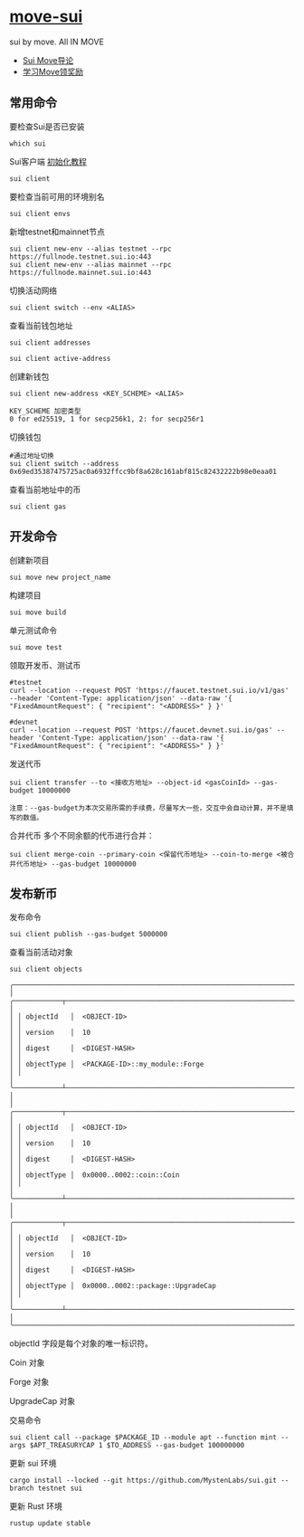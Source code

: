 # [move-sui](https://docs.sui.io/guides/developer/getting-started/sui-install)
sui by move. All IN MOVE

- [Sui Move导论](https://intro-zh.sui-book.com)
- [学习Move领奖励](https://github.com/move-cn/letsmove)

## 常用命令
要检查Sui是否已安装
```
which sui
```

Sui客户端 [初始化教程](Install/01.cli_start.md)
```
sui client
```

要检查当前可用的环境别名
```
sui client envs
```

新增testnet和mainnet节点
```
sui client new-env --alias testnet --rpc https://fullnode.testnet.sui.io:443
sui client new-env --alias mainnet --rpc https://fullnode.mainnet.sui.io:443
```

切换活动网络
```
sui client switch --env <ALIAS>
```

查看当前钱包地址
```
sui client addresses

sui client active-address
```

创建新钱包
```
sui client new-address <KEY_SCHEME> <ALIAS>

KEY_SCHEME 加密类型
0 for ed25519, 1 for secp256k1, 2: for secp256r1
```

切换钱包
```
#通过地址切换
sui client switch --address 0x69ed35387475725ac0a6932ffcc9bf8a628c161abf815c82432222b98e0eaa01
```

查看当前地址中的币
```
sui client gas
```
## 开发命令
创建新项目
```
sui move new project_name
```

构建项目
```
sui move build
```

单元测试命令
```
sui move test
```

领取开发币、测试币
```
#testnet
curl --location --request POST 'https://faucet.testnet.sui.io/v1/gas' --header 'Content-Type: application/json' --data-raw '{ "FixedAmountRequest": { "recipient": "<ADDRESS>" } }'

#devnet
curl --location --request POST 'https://faucet.devnet.sui.io/gas' --header 'Content-Type: application/json' --data-raw '{ "FixedAmountRequest": { "recipient": "<ADDRESS>" } }'
```

发送代币
```
sui client transfer --to <接收方地址> --object-id <gasCoinId> --gas-budget 10000000

注意：--gas-budget为本次交易所需的手续费，尽量写大一些，交互中会自动计算，并不是填写的数值。
```

合并代币
多个不同余额的代币进行合并：
```
sui client merge-coin --primary-coin <保留代币地址> --coin-to-merge <被合并代币地址> --gas-budget 10000000
```

## 发布新币
发布命令
```
sui client publish --gas-budget 5000000
```

查看当前活动对象
```
sui client objects

╭───────────────────────────────────────────────────────────────────────────────────────╮
│ ╭────────────┬──────────────────────────────────────────────────────────────────────╮ │
│ │ objectId   │  <OBJECT-ID>                                                         │ │
│ │ version    │  10                                                                  │ │
│ │ digest     │  <DIGEST-HASH>                                                       │ │
│ │ objectType │  <PACKAGE-ID>::my_module::Forge                                      │ │
│ ╰────────────┴──────────────────────────────────────────────────────────────────────╯ │
│ ╭────────────┬──────────────────────────────────────────────────────────────────────╮ │
│ │ objectId   │  <OBJECT-ID>                                                         │ │
│ │ version    │  10                                                                  │ │
│ │ digest     │  <DIGEST-HASH>                                                       │ │
│ │ objectType │  0x0000..0002::coin::Coin                                            │ │
│ ╰────────────┴──────────────────────────────────────────────────────────────────────╯ │
│ ╭────────────┬──────────────────────────────────────────────────────────────────────╮ │
│ │ objectId   │  <OBJECT-ID>                                                         │ │
│ │ version    │  10                                                                  │ │
│ │ digest     │  <DIGEST-HASH>                                                       │ │
│ │ objectType │  0x0000..0002::package::UpgradeCap                                   │ │
│ ╰────────────┴──────────────────────────────────────────────────────────────────────╯ │
╰───────────────────────────────────────────────────────────────────────────────────────╯
```
objectId 字段是每个对象的唯一标识符。

Coin 对象

Forge 对象

UpgradeCap 对象

交易命令
```
sui client call --package $PACKAGE_ID --module apt --function mint --args $APT_TREASURYCAP 1 $TO_ADDRESS --gas-budget 100000000
```
更新 sui 环境
```
cargo install --locked --git https://github.com/MystenLabs/sui.git --branch testnet sui
```

更新 Rust 环境
```
rustup update stable
```
